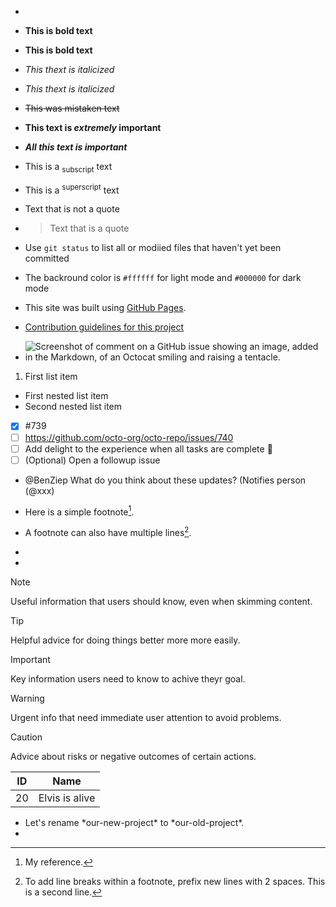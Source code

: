 *

- **This is bold text**
- __This is bold text__
- *This thext is italicized*
- _This thext is italicized_
- ~~This was mistaken text~~
- **This text is _extremely_ important**
- ***All this text is important***
- This is a <sub>subscript</sub> text
- This is a <sup>superscript</sup> text
- Text that is not a quote
- > Text that is a quote

- Use `git status` to list all or modiied files that haven't yet been committed
- The backround color is `#ffffff` for light mode and `#000000` for dark mode

- This site was built using [GitHub Pages](https://pages.github.com/).

- [Contribution guidelines for this project](docs/CONTRIBUTING.md)

- ![Screenshot of comment on a GitHub issue showing an image, added in the Markdown, of an Octocat smiling and raising a tentacle.](https://myoctocat.com/assets/images/base-octocat.svg)

1. First list item

- First nested list item
- Second nested list item

 - [x] #739
 - [ ] https://github.com/octo-org/octo-repo/issues/740
 - [ ] Add delight to the experience when all tasks are complete :tada:
 - [ ] \(Optional) Open a followup issue

- @BenZiep What do you think about these updates? (Notifies person (@xxx)
  
- Here is a simple footnote[^1].
- A footnote can also have multiple lines[^2].
- [^1]: My reference.
- [^2]: To add line breaks within a footnote, prefix new lines with 2 spaces.
  This is a second line.
> [!NOTE]
> Useful information that users should know, even when skimming content.

> [!TIP]
> Helpful advice for doing things better more more easily.
 
> [!IMPORTANT]
> Key information users need to know to achive theyr goal.

> [!WARNING]
> Urgent info that need immediate user attention to avoid problems.

> [!CAUTION]
> Advice about risks or negative outcomes of certain actions.

| ID | Name           |
| -- | -------------- |
| 20 | Elvis is alive | 

<!-- This content will not appear in the rendered Markdown -->
- Let's rename \*our-new-project\* to \*our-old-project\*.
- 
